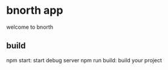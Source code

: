 # bnorth app
welcome to bnorth

## build
npm start: start debug server
npm run build: build your project